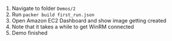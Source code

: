 1. Navigate to folder `Demos/2`
1. Run `packer build first_run.json`
1. Open Amazon EC2 Dashboard and show image getting created
1. Note that it takes a while to get WinRM connected
1. Demo finished

